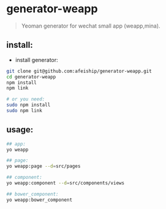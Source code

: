 # generator-weapp 
> Yeoman generator for wechat small app (weapp,mina).

## install:
+ install generator:
```bash
git clone git@github.com:afeiship/generator-weapp.git
cd generator-weapp
npm install
npm link

# or you need:
sudo npm install
sudo npm link
```


## usage:
```bash
## app:
yo weapp

## page:
yo weapp:page --d=src/pages

## component:
yo weapp:component --d=src/components/views

## bower_component:
yo weapp:bower_component
```
